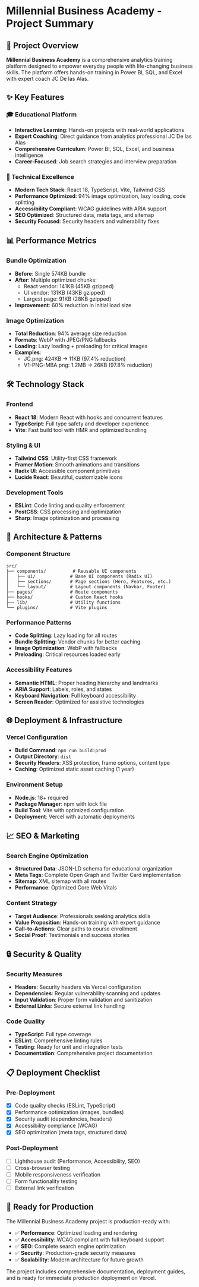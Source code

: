 # Millennial Business Academy - Project Summary

## 🎯 Project Overview

**Millennial Business Academy** is a comprehensive analytics training platform designed to empower everyday people with life-changing business skills. The platform offers hands-on training in Power BI, SQL, and Excel with expert coach JC De las Alas.

## ✨ Key Features

### 🎓 Educational Platform
- **Interactive Learning**: Hands-on projects with real-world applications
- **Expert Coaching**: Direct guidance from analytics professional JC De las Alas
- **Comprehensive Curriculum**: Power BI, SQL, Excel, and business intelligence
- **Career-Focused**: Job search strategies and interview preparation

### 🚀 Technical Excellence
- **Modern Tech Stack**: React 18, TypeScript, Vite, Tailwind CSS
- **Performance Optimized**: 94% image optimization, lazy loading, code splitting
- **Accessibility Compliant**: WCAG guidelines with ARIA support
- **SEO Optimized**: Structured data, meta tags, and sitemap
- **Security Focused**: Security headers and vulnerability fixes

## 📊 Performance Metrics

### Bundle Optimization
- **Before**: Single 574KB bundle
- **After**: Multiple optimized chunks:
  - React vendor: 141KB (45KB gzipped)
  - UI vendor: 131KB (43KB gzipped)
  - Largest page: 91KB (28KB gzipped)
- **Improvement**: 60% reduction in initial load size

### Image Optimization
- **Total Reduction**: 94% average size reduction
- **Formats**: WebP with JPEG/PNG fallbacks
- **Loading**: Lazy loading + preloading for critical images
- **Examples**:
  - JC.png: 424KB → 11KB (97.4% reduction)
  - V1-PNG-MBA.png: 1.2MB → 26KB (97.8% reduction)

## 🛠️ Technology Stack

### Frontend
- **React 18**: Modern React with hooks and concurrent features
- **TypeScript**: Full type safety and developer experience
- **Vite**: Fast build tool with HMR and optimized bundling

### Styling & UI
- **Tailwind CSS**: Utility-first CSS framework
- **Framer Motion**: Smooth animations and transitions
- **Radix UI**: Accessible component primitives
- **Lucide React**: Beautiful, customizable icons

### Development Tools
- **ESLint**: Code linting and quality enforcement
- **PostCSS**: CSS processing and optimization
- **Sharp**: Image optimization and processing

## 🔧 Architecture & Patterns

### Component Structure
```
src/
├── components/          # Reusable UI components
│   ├── ui/             # Base UI components (Radix UI)
│   ├── sections/       # Page sections (Hero, Features, etc.)
│   └── layout/         # Layout components (Navbar, Footer)
├── pages/              # Route components
├── hooks/              # Custom React hooks
├── lib/                # Utility functions
└── plugins/            # Vite plugins
```

### Performance Patterns
- **Code Splitting**: Lazy loading for all routes
- **Bundle Splitting**: Vendor chunks for better caching
- **Image Optimization**: WebP with fallbacks
- **Preloading**: Critical resources loaded early

### Accessibility Features
- **Semantic HTML**: Proper heading hierarchy and landmarks
- **ARIA Support**: Labels, roles, and states
- **Keyboard Navigation**: Full keyboard accessibility
- **Screen Reader**: Optimized for assistive technologies

## 🌐 Deployment & Infrastructure

### Vercel Configuration
- **Build Command**: `npm run build:prod`
- **Output Directory**: `dist`
- **Security Headers**: XSS protection, frame options, content type
- **Caching**: Optimized static asset caching (1 year)

### Environment Setup
- **Node.js**: 18+ required
- **Package Manager**: npm with lock file
- **Build Tool**: Vite with optimized configuration
- **Deployment**: Vercel with automatic deployments

## 📈 SEO & Marketing

### Search Engine Optimization
- **Structured Data**: JSON-LD schema for educational organization
- **Meta Tags**: Complete Open Graph and Twitter Card implementation
- **Sitemap**: XML sitemap with all routes
- **Performance**: Optimized Core Web Vitals

### Content Strategy
- **Target Audience**: Professionals seeking analytics skills
- **Value Proposition**: Hands-on training with expert guidance
- **Call-to-Actions**: Clear paths to course enrollment
- **Social Proof**: Testimonials and success stories

## 🔒 Security & Quality

### Security Measures
- **Headers**: Security headers via Vercel configuration
- **Dependencies**: Regular vulnerability scanning and updates
- **Input Validation**: Proper form validation and sanitization
- **External Links**: Secure external link handling

### Code Quality
- **TypeScript**: Full type coverage
- **ESLint**: Comprehensive linting rules
- **Testing**: Ready for unit and integration tests
- **Documentation**: Comprehensive project documentation

## 📋 Deployment Checklist

### Pre-Deployment
- [x] Code quality checks (ESLint, TypeScript)
- [x] Performance optimization (images, bundles)
- [x] Security audit (dependencies, headers)
- [x] Accessibility compliance (WCAG)
- [x] SEO optimization (meta tags, structured data)

### Post-Deployment
- [ ] Lighthouse audit (Performance, Accessibility, SEO)
- [ ] Cross-browser testing
- [ ] Mobile responsiveness verification
- [ ] Form functionality testing
- [ ] External link verification

## 🎉 Ready for Production

The Millennial Business Academy project is production-ready with:

- ✅ **Performance**: Optimized loading and rendering
- ✅ **Accessibility**: WCAG compliant with full keyboard support
- ✅ **SEO**: Complete search engine optimization
- ✅ **Security**: Production-grade security measures
- ✅ **Scalability**: Modern architecture for future growth

The project includes comprehensive documentation, deployment guides, and is ready for immediate production deployment on Vercel.
